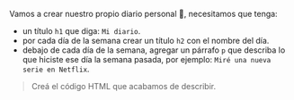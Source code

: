 Vamos a crear nuestro propio diario personal :book:, necesitamos que tenga:

* un título `h1` que diga: `Mi diario`.
* por cada día de la semana crear un título `h2` con el nombre del día.
* debajo de cada día de la semana, agregar un párrafo `p` que describa lo que hiciste ese día la semana pasada, por ejemplo: `Miré una nueva serie en Netflix`.

> Creá el código HTML que acabamos de describir.
